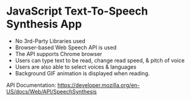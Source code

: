 # JavaScript Text-To-Speech Synthesis App

- No 3rd-Party Libraries used
- Browser-based Web Speech API is used
- The API supports Chrome browser
- Users can type text to be read, change read speed, & pitch of voice
- Users are also able to select voices & languages
- Background GIF animation is displayed when reading.

API Documentation:
  https://developer.mozilla.org/en-US/docs/Web/API/SpeechSynthesis
